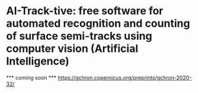 # AI-Track-tive: free software for automated recognition and counting of surface semi-tracks using computer vision (Artificial Intelligence)

*** coming soon ***
https://gchron.copernicus.org/preprints/gchron-2020-32/
